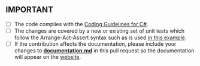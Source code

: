 ## IMPORTANT 

* [ ] The code complies with the [Coding Guidelines for C#](https://www.csharpcodingguidelines.com/).
* [ ] The changes are covered by a new or existing set of unit tests which follow the Arrange-Act-Assert syntax such as is used [in this example](https://github.com/fluentassertions/fluentassertions/blob/daaf35b9b59b622c96d0c034e8972a020b2bee55/Tests/FluentAssertions.Shared.Specs/BasicEquivalencySpecs.cs#L33).
* [ ] If the contribution affects the documentation, please include your changes to [**documentation.md**](https://github.com/fluentassertions/fluentassertions/blob/master/docs/_pages/documentation.md) in this pull request so the documentation will appear on the [website](https://www.fluentassertions.com).
